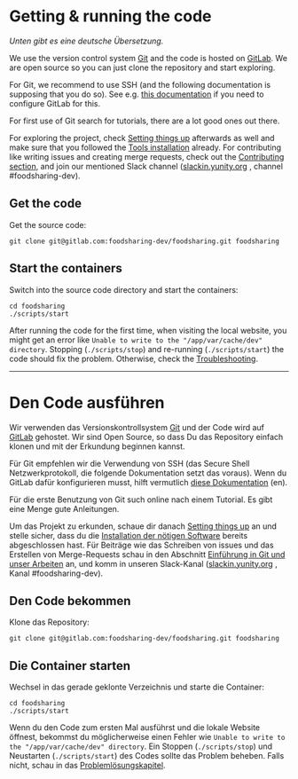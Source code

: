# Getting & running the code
*Unten gibt es eine deutsche Übersetzung.*

We use the version control system [Git](https://git-scm.com/) and the code is hosted on [GitLab](https://gitlab.com/foodsharing-dev/foodsharing). We are open source so you can just clone the repository and start exploring.

For Git, we recommend to use SSH (and the following documentation is supposing that you do so). See e.g. [this documentation](https://docs.gitlab.com/ce/ssh/README.html) if you need to configure GitLab for this.

For first use of Git search for tutorials, there are a lot good ones out there.

For exploring the project, check [Setting things up](./setting-things-up) afterwards as well and make sure that you followed the [Tools installation](./tools-installation) already. For contributing like writing issues and creating merge requests, check out the [Contributing section](./contributing), and join our mentioned Slack channel ([slackin.yunity.org](https://slackin.yunity.org) , channel #foodsharing-dev).

## Get the code

Get the source code:
```
git clone git@gitlab.com:foodsharing-dev/foodsharing.git foodsharing
```

## Start the containers

Switch into the source code directory and start the containers:
```
cd foodsharing
./scripts/start
```

After running the code for the first time, when visiting the local website, you might get an error like `Unable to write to the "/app/var/cache/dev" directory`. Stopping (`./scripts/stop`) and re-running (`./scripts/start`) the code should fix the problem. Otherwise, check the [Troubleshooting](./troubleshooting).

----

# Den Code ausführen

Wir verwenden das Versionskontrollsystem [Git](https://git-scm.com/) und der Code wird auf [GitLab](https://gitlab.com/foodsharing-dev/foodsharing) gehostet.
Wir sind Open Source, so dass Du das Repository einfach klonen und mit der Erkundung beginnen kannst.

Für Git empfehlen wir die Verwendung von SSH (das Secure Shell Netzwerkprotokoll, die folgende Dokumentation setzt das voraus). Wenn du GitLab dafür konfigurieren musst, hilft vermutlich [diese Dokumentation](https://docs.gitlab.com/ce/ssh/README.html) (en).

Für die erste Benutzung von Git such online nach einem Tutorial. Es gibt eine Menge gute Anleitungen.

Um das Projekt zu erkunden, schaue dir danach [Setting things up](./setting-things-up) an und stelle sicher, dass du die [Installation der nötigen Software](./tools-installation_DE) bereits abgeschlossen hast. Für Beiträge wie das Schreiben von issues und das Erstellen von Merge-Requests schau in den Abschnitt [Einführung in Git und unser Arbeiten](./contributing_DE) an, und komm in unseren Slack-Kanal ([slackin.yunity.org](https://slackin.yunity.org) , Kanal #foodsharing-dev).

## Den Code bekommen

Klone das Repository:
```
git clone git@gitlab.com:foodsharing-dev/foodsharing.git foodsharing
```

## Die Container starten

Wechsel in das gerade geklonte Verzeichnis und starte die Container:
```
cd foodsharing
./scripts/start
```

Wenn du den Code zum ersten Mal ausführst und die lokale Website öffnest, bekommst du möglicherweise einen Fehler wie `Unable to write to the "/app/var/cache/dev" directory`. Ein Stoppen (`./scripts/stop`) und Neustarten (`./scripts/start`) des Codes sollte das Problem beheben. Falls nicht, schau in das [Problemlösungskapitel](./troubleshooting).
